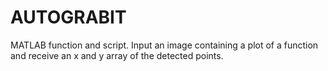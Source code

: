 # AUTOGRABIT
MATLAB function and script. Input an image containing a plot of a function and receive an x and y array of the detected points.
